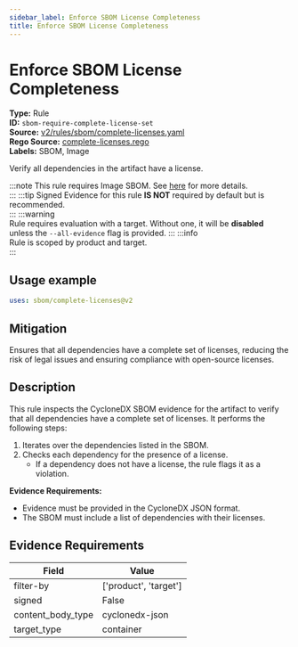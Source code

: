 ```yaml
---
sidebar_label: Enforce SBOM License Completeness
title: Enforce SBOM License Completeness
---  
```

# Enforce SBOM License Completeness  
**Type:** Rule  
**ID:** `sbom-require-complete-license-set`  
**Source:** [v2/rules/sbom/complete-licenses.yaml](https://github.com/scribe-public/sample-policies/blob/main/v2/rules/sbom/complete-licenses.yaml)  
**Rego Source:** [complete-licenses.rego](https://github.com/scribe-public/sample-policies/blob/main/v2/rules/sbom/complete-licenses.rego)  
**Labels:** SBOM, Image  

Verify all dependencies in the artifact have a license.

:::note 
This rule requires Image SBOM. See [here](/docs/valint/sbom) for more details.  
::: 
:::tip 
Signed Evidence for this rule **IS NOT** required by default but is recommended.  
::: 
:::warning  
Rule requires evaluation with a target. Without one, it will be **disabled** unless the `--all-evidence` flag is provided.
::: 
:::info  
Rule is scoped by product and target.  
:::  

## Usage example

```yaml
uses: sbom/complete-licenses@v2
```

## Mitigation  
Ensures that all dependencies have a complete set of licenses, reducing the risk of legal issues and ensuring compliance with open-source licenses.


## Description  
This rule inspects the CycloneDX SBOM evidence for the artifact to verify that all dependencies have a complete set of licenses.
It performs the following steps:

1. Iterates over the dependencies listed in the SBOM.
2. Checks each dependency for the presence of a license.
   - If a dependency does not have a license, the rule flags it as a violation.

**Evidence Requirements:**
- Evidence must be provided in the CycloneDX JSON format.
- The SBOM must include a list of dependencies with their licenses.

## Evidence Requirements  
| Field | Value |
|-------|-------|
| filter-by | ['product', 'target'] |
| signed | False |
| content_body_type | cyclonedx-json |
| target_type | container |

